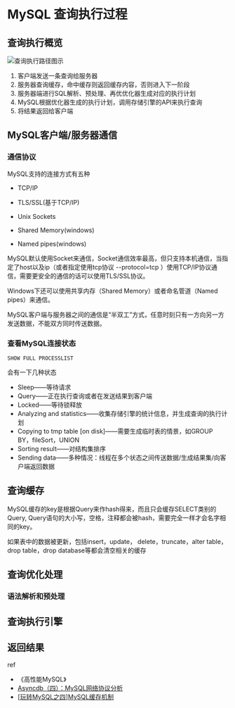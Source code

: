 # MySQL 查询执行过程

## 查询执行概览

![查询执行路径图示](https://i.loli.net/2020/07/29/1xjWAyluHsvM685.png)

1. 客户端发送一条查询给服务器
2. 服务器查询缓存，命中缓存则返回缓存内容，否则进入下一阶段
3. 服务器端进行SQL解析、预处理、再优优化器生成对应的执行计划
4. MySQL根据优化器生成的执行计划，调用存储引擎的API来执行查询
5. 将结果返回给客户端



## MySQL客户端/服务器通信

### 通信协议

MySQL支持的连接方式有五种

- TCP/IP

- TLS/SSL(基于TCP/IP)

- Unix Sockets

- Shared Memory(windows)

- Named pipes(windows)

    

MySQL默认使用Socket来通信，Socket通信效率最高，但只支持本机通信，当指定了host以及ip（或者指定使用tcp协议 --protocol=tcp ）使用TCP/IP协议通信，需要更安全的通信的话可以使用TLS/SSL协议。

Windows下还可以使用共享内存（Shared Memory）或者命名管道（Named pipes）来通信。



MySQL客户端与服务器之间的通信是“半双工”方式，任意时刻只有一方向另一方发送数据，不能双方同时传送数据。



### 查看MySQL连接状态

`SHOW FULL PROCESSLIST`



会有一下几种状态

- Sleep——等待请求
- Query——正在执行查询或者在发送结果到客户端
- Locked——等待锁释放
- Analyzing and statistics——收集存储引擎的统计信息，并生成查询的执行计划
- Copying to tmp table [on disk]——需要生成临时表的情景，如GROUP BY，fileSort，UNION
- Sorting result——对结构集排序
- Sending data——多种情况：线程在多个状态之间传送数据/生成结果集/向客户端返回数据



## 查询缓存

MySQL缓存的key是根据Query来作hash得来，而且只会缓存SELECT类别的Query, Query语句的大小写，空格，注释都会被hash，需要完全一样才会名字相同的key。

如果表中的数据被更新，包括insert，update， delete，truncate，alter table，drop table，drop database等都会清空相关的缓存 



## 查询优化处理

### 语法解析和预处理







## 查询执行引擎



## 返回结果





ref

- 《高性能MySQL》
- [Asyncdb（四）：MySQL网络协议分析](https://scala.cool/2017/11/mysql-protocol/)
- [[玩转MySQL之四]MySQL缓存机制](https://zhuanlan.zhihu.com/p/55947158)